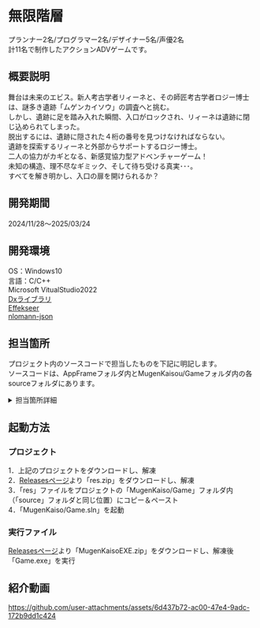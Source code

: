 # 無限階層
プランナー2名/プログラマー2名/デザイナー5名/声優2名<br>
計11名で制作したアクションADVゲームです。

## 概要説明
舞台は未来のエビス。新人考古学者リィーネと、その師匠考古学者ロジー博士は、謎多き遺跡「ムゲンカイソウ」の調査へと挑む。<br>
しかし、遺跡に足を踏み入れた瞬間、入口がロックされ、リィーネは遺跡に閉じ込められてしまった。<br>
脱出するには、遺跡に隠された４桁の番号を見つけなければならない。<br>
遺跡を探索するリィーネと外部からサポートするロジー博士。<br>
二人の協力がカギとなる、新感覚協力型アドベンチャーゲーム！<br>
未知の構造、理不尽なギミック、そして待ち受ける真実･･･。<br>
すべてを解き明かし、入口の扉を開けられるか？

## 開発期間
2024/11/28～2025/03/24

## 開発環境
OS：Windows10<br>
言語：C/C++<br>
Microsoft VitualStudio2022<br>
[Dxライブラリ](https://dxlib.xsrv.jp/)<br>
[Effekseer](https://effekseer.github.io/jp/)<br>
[nlomann-json](https://github.com/nlohmann/json)

## 担当箇所
プロジェクト内のソースコードで担当したものを下記に明記します。<br>
ソースコードは、AppFrameフォルダ内とMugenKaisou/Gameフォルダ内の各sourceフォルダにあります。
<details>
<summary>担当箇所詳細</summary>
<pre>
- AppFrame（自作ゲームフレームワーク用のライブラリProject）
    - コントローラー制御
    gamepad
    - 計算系処理
    MyMath
- MugenKaisou（ゲーム本体のProject）
    - 3Dゲームモードメイン処理
    ModeGame
    - キャラクター制御
    Chara
    - カメラ制御
    Camera
    
    - Roomフォルダ（ステージ（部屋）関連）
        - 各ステージ制御
        RoomBase
        RoomCalcHighLevel
        RoomCalcLabyrinth
        RoomData
        RoomEntrance
        RoomMuseum
        RoomPizza
        RoomSlidePuzzle
        - ステージデータの読み込み、管理
        RoomData
        - ステージの切り替え
        RoomServer
        Room.h

    - ステージギミック
    BeltConveyor
    Door
    Pizza
    ShiftBlock

    - 画面効果（フェードインアウト）
    Fade
    ModeFade
</pre>
</details>

## 起動方法
### プロジェクト
1．上記のプロジェクトをダウンロードし、解凍<br>
2．[Releasesページ](https://github.com/HiroShi09Skr/MugenKaiso/releases)より「res.zip」をダウンロードし、解凍<br>
3．「res」ファイルをプロジェクトの「MugenKaiso/Game」フォルダ内（「source」フォルダと同じ位置）にコピー＆ペースト<br>
4．「MugenKaiso/Game.sln」を起動
### 実行ファイル
[Releasesページ](https://github.com/HiroShi09Skr/MugenKaiso/releases)より「MugenKaisoEXE.zip」をダウンロードし、解凍後「Game.exe」を実行

## 紹介動画
https://github.com/user-attachments/assets/6d437b72-ac00-47e4-9adc-172b9dd1c424

